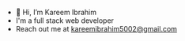 - 👋 Hi, I’m Kareem Ibrahim
- I'm a full stack web developer 
- Reach out me at kareemibrahim5002@gmail.com

<!---
kareemibrahim2005/kareemibrahim2005 is a ✨ special ✨ repository because its `README.md` (this file) appears on your GitHub profile.
You can click the Preview link to take a look at your changes.
--->
